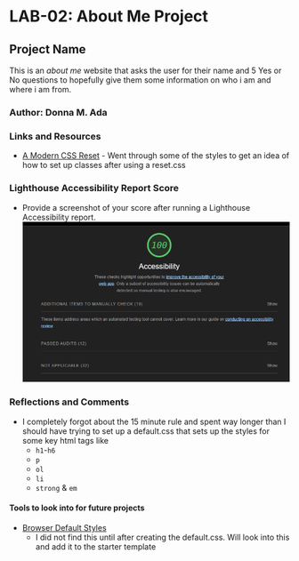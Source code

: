 # LAB-02: About Me Project

## Project Name

This is an *about me* website that asks the user for their name and 5 Yes or No questions to hopefully give them some information on who i am and where i am from. 

### Author: Donna M. Ada

### Links and Resources

* [A Modern CSS Reset](https://andy-bell.co.uk/a-modern-css-reset/) - Went through some of the styles to get an idea of how to set up classes after using a reset.css


### Lighthouse Accessibility Report Score

* Provide a screenshot of your score after running a Lighthouse Accessibility report.
![Light House Accessiblity Score](./img/lighthouseScore.png)

### Reflections and Comments

* I completely forgot about the 15 minute rule and spent way longer than I should have trying to set up a default.css that sets up the styles for some key html tags like 
    * `h1`-`h6`
    * `p`
    * `ol`
    * `li`
    * `strong` & `em`

#### Tools to look into for future projects
* [Browser Default Styles](https://browserdefaultstyles.com/)  
    * I did not find this until after creating the default.css. Will look into this and add it to the starter template